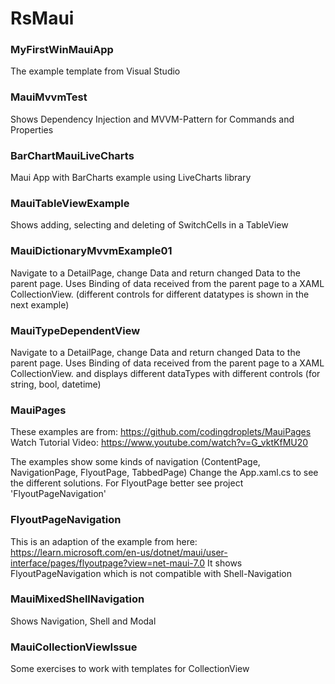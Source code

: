 # RsMaui

### MyFirstWinMauiApp
The example template from Visual Studio

### MauiMvvmTest
Shows Dependency Injection and MVVM-Pattern for Commands and Properties

### BarChartMauiLiveCharts
Maui App with BarCharts example using LiveCharts library

### MauiTableViewExample
Shows adding, selecting and deleting of SwitchCells in a TableView

### MauiDictionaryMvvmExample01
Navigate to a DetailPage, change Data and return changed Data to the parent page.
Uses Binding of data received from the parent page to a XAML CollectionView.
(different controls for different datatypes is shown in the next example)

### MauiTypeDependentView
Navigate to a DetailPage, change Data and return changed Data to the parent page.
Uses Binding of data received from the parent page to a XAML CollectionView. 
and displays different dataTypes with different controls (for string, bool, datetime)

### MauiPages
These examples are from: https://github.com/codingdroplets/MauiPages
Watch Tutorial Video: https://www.youtube.com/watch?v=G_vktKfMU20

The examples show some kinds of navigation (ContentPage, NavigationPage, FlyoutPage, TabbedPage)
Change the App.xaml.cs to see the different solutions. For FlyoutPage better see project 'FlyoutPageNavigation'

### FlyoutPageNavigation
This is an adaption of the example from here: https://learn.microsoft.com/en-us/dotnet/maui/user-interface/pages/flyoutpage?view=net-maui-7.0
It shows FlyoutPageNavigation which is not compatible with Shell-Navigation

### MauiMixedShellNavigation
Shows Navigation, Shell and Modal

### MauiCollectionViewIssue
Some exercises to work with templates for CollectionView

 

